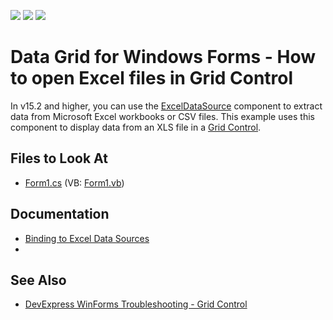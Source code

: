 <!-- default badges list -->
![](https://img.shields.io/endpoint?url=https://codecentral.devexpress.com/api/v1/VersionRange/128630546/15.2.3%2B)
[![](https://img.shields.io/badge/Open_in_DevExpress_Support_Center-FF7200?style=flat-square&logo=DevExpress&logoColor=white)](https://supportcenter.devexpress.com/ticket/details/E4104)
[![](https://img.shields.io/badge/📖_How_to_use_DevExpress_Examples-e9f6fc?style=flat-square)](https://docs.devexpress.com/GeneralInformation/403183)
<!-- default badges end -->


# Data Grid for Windows Forms - How to open Excel files in Grid Control

In v15.2 and higher, you can use the [ExcelDataSource](https://docs.devexpress.com/CoreLibraries/DevExpress.DataAccess.Excel.ExcelDataSource) component to extract data from Microsoft Excel workbooks or CSV files. This example uses this component to display data from an XLS file in a [Grid Control](https://docs.devexpress.com/WindowsForms/DevExpress.XtraGrid.GridControl).

<!-- default file list -->
## Files to Look At
* [Form1.cs](./CS/Form1.cs) (VB: [Form1.vb](./VB/Form1.vb))
<!-- default file list end -->

## Documentation
- [Binding to Excel Data Sources](https://docs.devexpress.com/WindowsForms/115529/common-features/data-binding/binding-to-excel-data-sources)
- 
## See Also
- [DevExpress WinForms Troubleshooting - Grid Control](https://go.devexpress.com/CheatSheets_WinForms_Examples_T934742.aspx)
